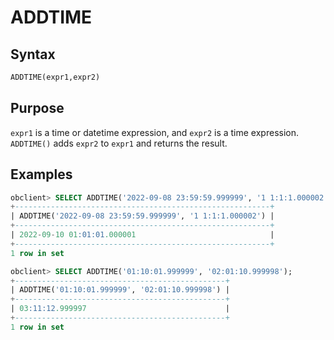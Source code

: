 # ADDTIME

## Syntax

```sql
ADDTIME(expr1,expr2)
```

## Purpose

`expr1` is a time or datetime expression, and `expr2` is a time expression. `ADDTIME()` adds `expr2` to `expr1` and returns the result.

## Examples

```sql
obclient> SELECT ADDTIME('2022-09-08 23:59:59.999999', '1 1:1:1.000002');
+---------------------------------------------------------+
| ADDTIME('2022-09-08 23:59:59.999999', '1 1:1:1.000002') |
+---------------------------------------------------------+
| 2022-09-10 01:01:01.000001                              |
+---------------------------------------------------------+
1 row in set

obclient> SELECT ADDTIME('01:10:01.999999', '02:01:10.999998');
+-----------------------------------------------+
| ADDTIME('01:10:01.999999', '02:01:10.999998') |
+-----------------------------------------------+
| 03:11:12.999997                               |
+-----------------------------------------------+
1 row in set
```
